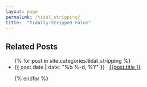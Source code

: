 ```yaml
---
layout: page
permalink: /tidal_stripping/
title:  "Tidally-Stripped Halos"
---
```




<h2 class="page-heading">Related Posts</h2>

<ul class="post-list">
  {% for post in site.categories.tidal_stripping %}

  <li>
    <span>{{ post.date | date: "%b %-d, %Y" }}</span> &nbsp; <a href="{{ post.url | prepend: site.baseurl }}">{{post.title }}</a>
  </li>

  {% endfor %}
</ul>
